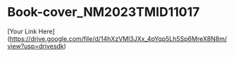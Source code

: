 # Book-cover_NM2023TMID11017


[Your Link Here] (https://drive.google.com/file/d/14hXzVMl3JXx_4pYqp5Lh5Sp6MreX8N8m/view?usp=drivesdk)
